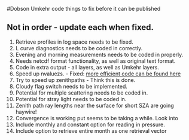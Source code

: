 #Dobson Umkehr code things to fix before it can be published

## Not in order - update each when fixed.

1. Retrieve profiles in log space needs to be fixed.
2. L curve diagnostics needs to be coded in correctly.
3. Evening and morning measurements needs to be coded in properly.
4. Needs netcdf format functionality, as well as original text format.
5. Code in extra output - all layers, as well as Umkehr layers.
6. Speed up nvaluezs. - Fixed: [more efficient code can be found here](https://bitbucket.org/kstone4/umkehr_algorithm/commits/c04cc59768e944cfbcfc8402cb52889dd72499a9)
7. Try to speed up zenithpaths - Think this is done.
8. Cloudy flag switch needs to be implemented.
9. Potential for multiple scattering needs to be coded in.
10. Potential for stray light needs to be coded in.
11. Zenith path ray lengths near the surface for short SZA are going haywire!
12. Convergence is working put seems to be taking a while. Look into
13. Include monthly and constant option for reading in pressure.
14. Include option to retrieve entire month as one retrieval vector




